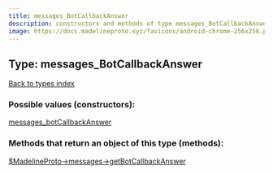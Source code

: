 ```yaml
---
title: messages_BotCallbackAnswer
description: constructors and methods of type messages_BotCallbackAnswer
image: https://docs.madelineproto.xyz/favicons/android-chrome-256x256.png
---
```

## Type: messages\_BotCallbackAnswer  
[Back to types index](index.md)



### Possible values (constructors):

[messages\_botCallbackAnswer](../constructors/messages_botCallbackAnswer.md)  



### Methods that return an object of this type (methods):

[$MadelineProto->messages->getBotCallbackAnswer](../methods/messages_getBotCallbackAnswer.md)  



